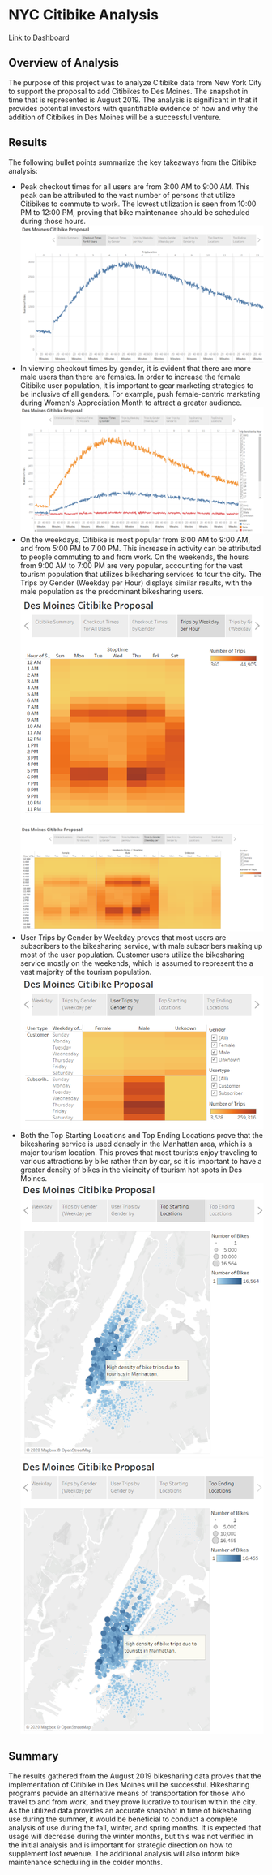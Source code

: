 # NYC Citibike Analysis
[Link to Dashboard](https://public.tableau.com/profile/kyle.gross3648#!/vizhome/NYC_Citibike_Challenge_16054631542120/DesMoinesCitibikeProposal?publish=yes "Link to Dashboard")

## Overview of Analysis
The purpose of this project was to analyze Citibike data from New York City to support the proposal to add Citibikes to Des Moines. The snapshot in time that is represented is August 2019. The analysis is significant in that it provides potential investors with quantifiable evidence of how and why the addition of Citibikes in Des Moines will be a successful venture.

## Results
The following bullet points summarize the key takeaways from the Citibike analysis:
- Peak checkout times for all users are from 3:00 AM to 9:00 AM. This peak can be attributed to the vast number of persons that utilize Citibikes to commute to work. The lowest utilization is seen from 10:00 PM to 12:00 PM, proving that bike maintenance should be scheduled during those hours.
![CheckoutTimesAllUsers](https://github.com/kylegross/bikesharing/blob/main/CheckoutTimesAllUsers.PNG)
- In viewing checkout times by gender, it is evident that there are more male users than there are females. In order to increase the female Citibike user population, it is important to gear marketing strategies to be inclusive of all genders. For example, push female-centric marketing during Women's Appreciation Month to attract a greater audience.
![CheckoutTimesbyGender](https://github.com/kylegross/bikesharing/blob/main/CheckoutTimesbyGender.PNG)
- On the weekdays, Citibike is most popular from 6:00 AM to 9:00 AM, and from 5:00 PM to 7:00 PM. This increase in activity can be attributed to people commuting to and from work. On the weekends, the hours from 9:00 AM to 7:00 PM are very popular, accounting for the vast tourism population that utilizes bikesharing services to tour the city. The Trips by Gender (Weekday per Hour) displays similar results, with the male population as the predominant bikesharing users.
![TripsbyWeekdayperHour](https://github.com/kylegross/bikesharing/blob/main/TripsbyWeekdayperHour.PNG)
![TripsbyWeekdayperHourGender](https://github.com/kylegross/bikesharing/blob/main/TripsbyWeekdayperHourGender.PNG)
- User Trips by Gender by Weekday proves that most users are subscribers to the bikesharing service, with male subscribers making up most of the user population. Customer users utilize the bikesharing service mostly on the weekends, which is assumed to represent the a vast majority of the tourism population.
![UserTripsbyGender](https://github.com/kylegross/bikesharing/blob/main/UserTripsbyGender.PNG)
- Both the Top Starting Locations and Top Ending Locations prove that the bikesharing service is used densely in the Manhattan area, which is a major tourism location. This proves that most tourists enjoy traveling to various attractions by bike rather than by car, so it is important to have a greater density of bikes in the vicincity of tourism hot spots in Des Moines. 
![TopStartingLocations](https://github.com/kylegross/bikesharing/blob/main/TopStartingLocations.PNG)
![TopEndingLocations](https://github.com/kylegross/bikesharing/blob/main/TopEndingLocations.PNG)

## Summary
The results gathered from the August 2019 bikesharing data proves that the implementation of Citibike in Des Moines will be successful. Bikesharing programs provide an alternative means of transportation for those who travel to and from work, and they prove lucrative to tourism within the city. As the utilized data provides an accurate snapshot in time of bikesharing use during the summer, it would be beneficial to conduct a complete analysis of use during the fall, winter, and spring months. It is expected that usage will decrease during the winter months, but this was not verified in the initial analysis and is important for strategic direction on how to supplement lost revenue. The additional analysis will also inform bike maintenance scheduling in the colder months.
